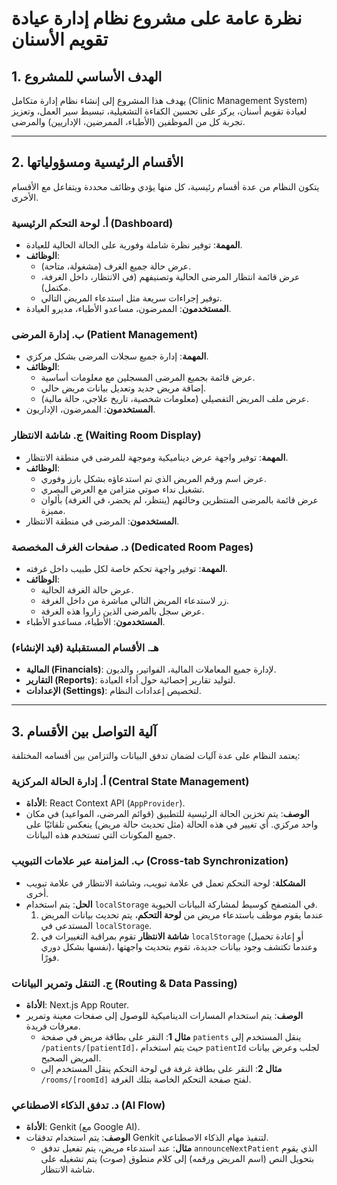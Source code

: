 # نظرة عامة على مشروع نظام إدارة عيادة تقويم الأسنان

## 1. الهدف الأساسي للمشروع

يهدف هذا المشروع إلى إنشاء نظام إدارة متكامل (Clinic Management System) لعيادة تقويم أسنان، يركز على تحسين الكفاءة التشغيلية، تبسيط سير العمل، وتعزيز تجربة كل من الموظفين (الأطباء، الممرضين، الإداريين) والمرضى.

---

## 2. الأقسام الرئيسية ومسؤولياتها

يتكون النظام من عدة أقسام رئيسية، كل منها يؤدي وظائف محددة ويتفاعل مع الأقسام الأخرى.

### أ. لوحة التحكم الرئيسية (Dashboard)

- **المهمة**: توفير نظرة شاملة وفورية على الحالة الحالية للعيادة.
- **الوظائف**:
  - عرض حالة جميع الغرف (مشغولة، متاحة).
  - عرض قائمة انتظار المرضى الحالية وتصنيفهم (في الانتظار، داخل الغرفة، مكتمل).
  - توفير إجراءات سريعة مثل استدعاء المريض التالي.
- **المستخدمون**: الممرضون، مساعدو الأطباء، مديرو العيادة.

### ب. إدارة المرضى (Patient Management)

- **المهمة**: إدارة جميع سجلات المرضى بشكل مركزي.
- **الوظائف**:
  - عرض قائمة بجميع المرضى المسجلين مع معلومات أساسية.
  - إضافة مريض جديد وتعديل بيانات مريض حالي.
  - عرض ملف المريض التفصيلي (معلومات شخصية، تاريخ علاجي، حالة مالية).
- **المستخدمون**: الممرضون، الإداريون.

### ج. شاشة الانتظار (Waiting Room Display)

- **المهمة**: توفير واجهة عرض ديناميكية وموجهة للمرضى في منطقة الانتظار.
- **الوظائف**:
  - عرض اسم ورقم المريض الذي تم استدعاؤه بشكل بارز وفوري.
  - تشغيل نداء صوتي متزامن مع العرض البصري.
  - عرض قائمة بالمرضى المنتظرين وحالتهم (ينتظر، لم يحضر، في الغرفة) بألوان مميزة.
- **المستخدمون**: المرضى في منطقة الانتظار.

### د. صفحات الغرف المخصصة (Dedicated Room Pages)

- **المهمة**: توفير واجهة تحكم خاصة لكل طبيب داخل غرفته.
- **الوظائف**:
  - عرض حالة الغرفة الحالية.
  - زر لاستدعاء المريض التالي مباشرة من داخل الغرفة.
  - عرض سجل بالمرضى الذين زاروا هذه الغرفة.
- **المستخدمون**: الأطباء، مساعدو الأطباء.

### هـ. الأقسام المستقبلية (قيد الإنشاء)

- **المالية (Financials)**: لإدارة جميع المعاملات المالية، الفواتير، والديون.
- **التقارير (Reports)**: لتوليد تقارير إحصائية حول أداء العيادة.
- **الإعدادات (Settings)**: لتخصيص إعدادات النظام.

---

## 3. آلية التواصل بين الأقسام

يعتمد النظام على عدة آليات لضمان تدفق البيانات والتزامن بين أقسامه المختلفة:

### أ. إدارة الحالة المركزية (Central State Management)

- **الأداة**: React Context API (`AppProvider`).
- **الوصف**: يتم تخزين الحالة الرئيسية للتطبيق (قوائم المرضى، المواعيد) في مكان واحد مركزي. أي تغيير في هذه الحالة (مثل تحديث حالة مريض) ينعكس تلقائيًا على جميع المكونات التي تستخدم هذه البيانات.

### ب. المزامنة عبر علامات التبويب (Cross-tab Synchronization)

- **المشكلة**: لوحة التحكم تعمل في علامة تبويب، وشاشة الانتظار في علامة تبويب أخرى.
- **الحل**: يتم استخدام `localStorage` في المتصفح كوسيط لمشاركة البيانات الحيوية.
  1.  عندما يقوم موظف باستدعاء مريض من **لوحة التحكم**، يتم تحديث بيانات المريض المستدعى في `localStorage`.
  2.  **شاشة الانتظار** تقوم بمراقبة التغييرات في `localStorage` (أو إعادة تحميل نفسها بشكل دوري)، وعندما تكتشف وجود بيانات جديدة، تقوم بتحديث واجهتها فورًا.

### ج. التنقل وتمرير البيانات (Routing & Data Passing)

- **الأداة**: Next.js App Router.
- **الوصف**: يتم استخدام المسارات الديناميكية للوصول إلى صفحات معينة وتمرير معرفات فريدة.
  - **مثال 1**: النقر على بطاقة مريض في صفحة `patients` ينقل المستخدم إلى `/patients/[patientId]`، حيث يتم استخدام `patientId` لجلب وعرض بيانات المريض الصحيح.
  - **مثال 2**: النقر على بطاقة غرفة في لوحة التحكم ينقل المستخدم إلى `/rooms/[roomId]` لفتح صفحة التحكم الخاصة بتلك الغرفة.

### د. تدفق الذكاء الاصطناعي (AI Flow)

- **الأداة**: Genkit (مع Google AI).
- **الوصف**: يتم استخدام تدفقات Genkit لتنفيذ مهام الذكاء الاصطناعي.
  - **مثال**: عند استدعاء مريض، يتم تفعيل تدفق `announceNextPatient` الذي يقوم بتحويل النص (اسم المريض ورقمه) إلى كلام منطوق (صوت) يتم تشغيله على شاشة الانتظار.
